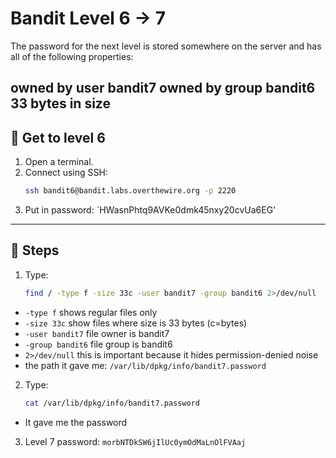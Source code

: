 # Bandit Level 6 → 7
The password for the next level is stored somewhere on the server and has all of the following properties:

owned by user bandit7
owned by group bandit6
33 bytes in size
---

## 🔹 Get to level 6
1. Open a terminal.  
2. Connect using SSH:  
   ```bash
   ssh bandit6@bandit.labs.overthewire.org -p 2220
3. Put in password:
   `HWasnPhtq9AVKe0dmk45nxy20cvUa6EG'
---

## 🔹 Steps
1. Type:
   ```bash
   find / -type f -size 33c -user bandit7 -group bandit6 2>/dev/null
* `-type f` shows regular files only
* `-size 33c` show files where size is 33 bytes (c=bytes)
* `-user bandit7` file owner is bandit7
* `-group bandit6` file group is bandit6
* `2>/dev/null` this is important because it hides permission-denied noise
* the path it gave me: `/var/lib/dpkg/info/bandit7.password`
2. Type:
   ```bash
   cat /var/lib/dpkg/info/bandit7.password
* It gave me the password

3. Level 7 password:
`morbNTDkSW6jIlUc0ymOdMaLnOlFVAaj`
